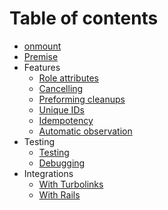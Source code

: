 # Table of contents

* [onmount](/README.md)
* [Premise](/docs/premise.md)
* Features
  * [Role attributes](/docs/role.md)
  * [Cancelling](/docs/cancelling.md)
  * [Preforming cleanups](/docs/cleanup.md)
  * [Unique IDs](/docs/unique-ids.md)
  * [Idempotency](/docs/idempotency.md)
  * [Automatic observation](/docs/automatic-observation.md)
* Testing
  * [Testing](/docs/testing.md)
  * [Debugging](/docs/debugging.md)
* Integrations
  * [With Turbolinks](/docs/turbolinks.md)
  * [With Rails](/docs/rails.md)
